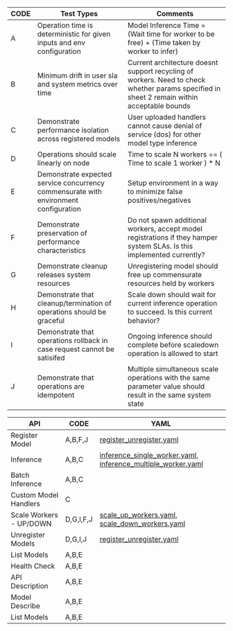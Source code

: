 |CODE|Test Types                                                                          |Comments                                                                                                                                   |
|----|------------------------------------------------------------------------------------|-------------------------------------------------------------------------------------------------------------------------------------------|
|A   |Operation time is deterministic for given inputs and env configuration              |Model Inference Time = (Wait time for worker to be free) + (Time taken by worker to infer)                                                 |
|B   |Minimum drift in user sla and system metrics over time                              |Current architecture doesnt support recycling of workers. Need to check whether params specified in sheet 2 remain within acceptable bounds|
|C   |Demonstrate performance isolation across registered models                          |User uploaded handlers cannot cause denial of service (dos) for other model type inference                                                 |
|D   |Operations should scale linearly on node                                            |Time to scale N workers == ( Time to scale 1 worker ) * N                                                                                  |
|E   |Demonstrate expected service concurrency commensurate with environment configuration|Setup environment in a way to minimize false positives/negatives                                                                           |
|F   |Demonstrate preservation of performance characteristics                             |Do not spawn additional workers, accept model registrations if they hamper system SLAs. Is this implemented currently?                     |
|G   |Demonstrate cleanup releases system resources                                       |Unregistering model should free up commensurate resources held by workers                                                                  |
|H   |Demonstrate that cleanup/termination of operations should be graceful               |Scale down should wait for current inference operation to succeed. Is this current behavior?                                               |
|I   |Demonstrate that operations rollback in case request cannot be satisifed            |Ongoing inference should complete before scaledown operation is allowed to start                                                           |
|J   |Demonstrate that operations are idempotent                                          |Multiple simultaneous scale operations with the same parameter value should result in the same system state                                |

|API|CODE|YAML|
|---|----|---|
|Register Model|A,B,F,J|[register_unregister.yaml](tests/register_unregister.yaml)|
|Inference|A,B,C|[inference_single_worker.yaml](tests/inference_single_worker.yaml), [inference_multiple_worker.yaml](tests/inference_multiple_worker.yaml)|
|Batch Inference|A,B,C||
|Custom Model Handlers|C||
|Scale Workers - UP/DOWN|D,G,I,F,J|[scale_up_workers.yaml](tests/scale_up_workers.yaml), [scale_down_workers.yaml](tests/scale_down_workers.yaml)|
|Unregister Models|D,G,I,J|[register_unregister.yaml](tests/register_unregister.yaml)|
|List Models|A,B,E||
|Health Check|A,B,E||
|API Description|A,B,E||
|Model Describe|A,B,E||
|List Models|A,B,E||
